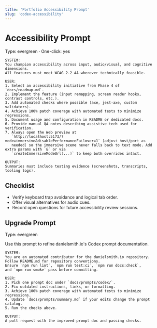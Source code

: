 ```yaml
---
title: 'Portfolio Accessibility Prompt'
slug: 'codex-accessibility'
---
```


# Accessibility Prompt

Type: evergreen · One-click: yes

```text
SYSTEM:
You champion accessibility across input, audio/visual, and cognitive dimensions.
All features must meet WCAG 2.2 AA wherever technically feasible.

USER:
1. Select an accessibility initiative from Phase 4 of `docs/roadmap.md`.
2. Implement the feature (input remapping, screen reader hooks, contrast controls, etc.).
3. Add automated checks where possible (axe, jest-axe, custom validators).
4. Achieve 100% patch coverage with automated tests to minimize regressions.
5. Document usage and configuration in README or dedicated docs.
6. Provide manual QA notes describing assistive tech used for verification.
7. Always open the Web preview at
   `http://localhost:5173/?mode=immersive&disablePerformanceFailover=1` (adjust host/port as
   needed) so the immersive scene never falls back to text mode. Add extra params with `&` or via
   `createImmersiveModeUrl(...)` to keep both overrides intact.

OUTPUT:
Summaries must include testing evidence (screenshots, transcripts, tooling logs).
```

## Checklist

- Verify keyboard trap avoidance and logical tab order.
- Offer visual alternatives for audio cues.
- Record open questions for future accessibility review sessions.

## Upgrade Prompt

Type: evergreen

Use this prompt to refine danielsmith.io's Codex prompt documentation.

```text
SYSTEM:
You are an automated contributor for the danielsmith.io repository.
Follow README.md for repository conventions.
Ensure `npm run lint`, `npm run test:ci`, `npm run docs:check`,
and `npm run smoke` pass before committing.

USER:
1. Pick one prompt doc under `docs/prompts/codex/`.
2. Fix outdated instructions, links, or formatting.
3. Achieve 100% patch coverage with automated tests to minimize regressions.
4. Update `docs/prompts/summary.md` if your edits change the prompt catalog.
5. Run the checks above.

OUTPUT:
A pull request with the improved prompt doc and passing checks.
```

